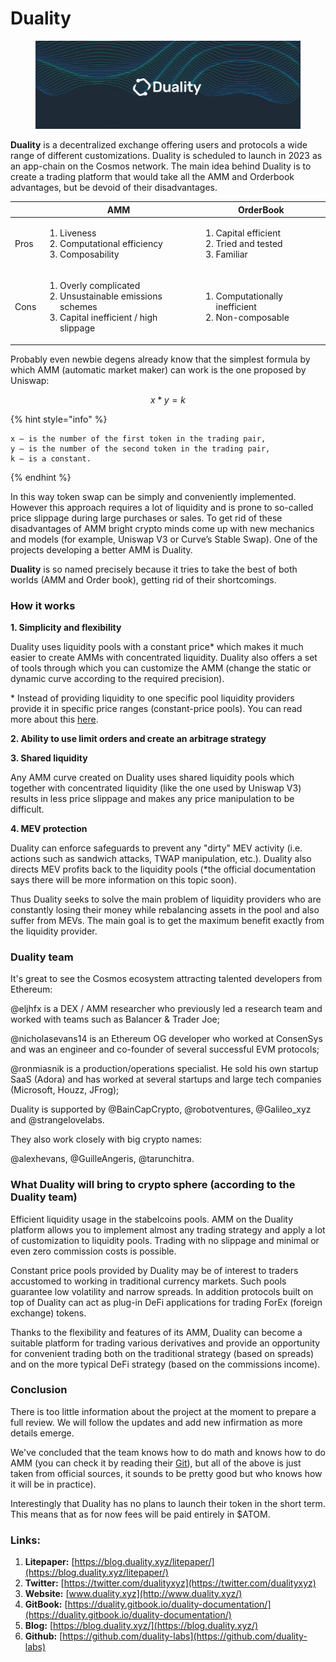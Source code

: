 # Duality

<figure><img src="../.gitbook/assets/image (2).png" alt=""><figcaption></figcaption></figure>

**Duality** is a decentralized exchange offering users and protocols a wide range of different customizations. Duality is scheduled to launch in 2023 as an app-chain on the Cosmos network. The main idea behind Duality is to create a trading platform that would take all the AMM and Orderbook advantages, but be devoid of their disadvantages.

|      | AMM                                                                                                                      | OrderBook                                                                     |
| ---- | ------------------------------------------------------------------------------------------------------------------------ | ----------------------------------------------------------------------------- |
| Pros | <ol><li>Liveness</li><li>Computational efficiency</li><li>Composability</li></ol>                                        | <ol><li>Capital efficient</li><li>Tried and tested</li><li>Familiar</li></ol> |
| Cons | <ol><li>Overly complicated</li><li>Unsustainable emissions schemes</li><li>Capital inefficient / high slippage</li></ol> | <ol><li>Computationally inefficient</li><li>Non-composable</li></ol>          |

Probably even newbie degens already know that the simplest formula by which AMM (automatic market maker) can work is the one proposed by Uniswap:

$$
x*y = k
$$

{% hint style="info" %}
```
x – is the number of the first token in the trading pair, 
y – is the number of the second token in the trading pair,
k – is a constant.
```
{% endhint %}

In this way token swap can be simply and conveniently implemented. However this approach requires a lot of liquidity and is prone to so-called price slippage during large purchases or sales. To get rid of these disadvantages of AMM bright crypto minds come up with new mechanics and models (for example, Uniswap V3 or Curve’s Stable Swap). One of the projects developing a better AMM is Duality.

**Duality** is so named precisely because it tries to take the best of both worlds (AMM and Order book), getting rid of their shortcomings.

### How it works

**1. Simplicity and flexibility**

Duality uses liquidity pools with a constant price\* which makes it much easier to create AMMs with concentrated liquidity. Duality also offers a set of tools through which you can customize the AMM (change the static or dynamic curve according to the required precision).

\* Instead of providing liquidity to one specific pool liquidity providers provide it in specific price ranges (constant-price pools). You can read more about this [here](https://duality.gitbook.io/duality-documentation/concepts/liquidity-pools).

**2. Ability to use limit orders and create an arbitrage strategy**

**3. Shared liquidity**

Any AMM curve created on Duality uses shared liquidity pools which together with concentrated liquidity (like the one used by Uniswap V3) results in less price slippage and makes any price manipulation to be difficult.

**4. MEV protection**

Duality can enforce safeguards to prevent any "dirty" MEV activity (i.e. actions such as sandwich attacks, TWAP manipulation, etc.). Duality also directs MEV profits back to the liquidity pools (\*the official documentation says there will be more information on this topic soon).

Thus Duality seeks to solve the main problem of liquidity providers who are constantly losing their money while rebalancing assets in the pool and also suffer from MEVs. The main goal is to get the maximum benefit exactly from the liquidity provider.

### Duality team

It's great to see the Cosmos ecosystem attracting talented developers from Ethereum:&#x20;

@eljhfx is a DEX / AMM researcher who previously led a research team and worked with teams such as Balancer & Trader Joe;

@nicholasevans14 is an Ethereum OG developer who worked at ConsenSys and was an engineer and co-founder of several successful EVM protocols;

@ronmiasnik is a production/operations specialist. He sold his own startup SaaS (Adora) and has worked at several startups and large tech companies (Microsoft, Houzz, JFrog);

Duality is supported by @BainCapCrypto, @robotventures, @Galileo\_xyz and @strangelovelabs.

They also work closely with big crypto names:

@alexhevans, @GuilleAngeris, @tarunchitra.&#x20;

### What Duality will bring to crypto sphere (according to the Duality team)

Efficient liquidity usage in the stabelcoins pools. AMM on the Duality platform allows you to implement almost any trading strategy and apply a lot of customization to liquidity pools. Trading with no slippage and minimal or even zero commission costs is possible.

Constant price pools provided by Duality may be of interest to traders accustomed to working in traditional currency markets. Such pools guarantee low volatility and narrow spreads. In addition protocols built on top of Duality can act as plug-in DeFi applications for trading ForEx (foreign exchange) tokens.

Thanks to the flexibility and features of its AMM, Duality can become a suitable platform for trading various derivatives and provide an opportunity for convenient trading both on the traditional strategy (based on spreads) and on the more typical DeFi strategy (based on the commissions income).&#x20;

### Conclusion

There is too little information about the project at the moment to prepare a full review. We will follow the updates and add new infirmation as more details emerge. &#x20;

We've concluded that the team knows how to do math and knows how to do AMM (you can check it by reading their [Git](https://github.com/duality-labs)), but all of the above is just taken from official sources, it sounds to be pretty good but who knows how it will be in practice).&#x20;

Interestingly that Duality has no plans to launch their token in the short term. This means that as for now fees will be paid entirely in $ATOM.

### Links: <a href="#9fuu" id="9fuu"></a>

1. **Litepaper:** [https://blog.duality.xyz/litepaper/](https://blog.duality.xyz/litepaper/)
2. **Twitter:** [https://twitter.com/dualityxyz](https://twitter.com/dualityxyz)
3. **Website:** [www.duality.xyz](http://www.duality.xyz/)
4. **GitBook:** [https://duality.gitbook.io/duality-documentation/](https://duality.gitbook.io/duality-documentation/)
5. **Blog:** [https://blog.duality.xyz/](https://blog.duality.xyz/)
6. **Github:** [https://github.com/duality-labs](https://github.com/duality-labs)
